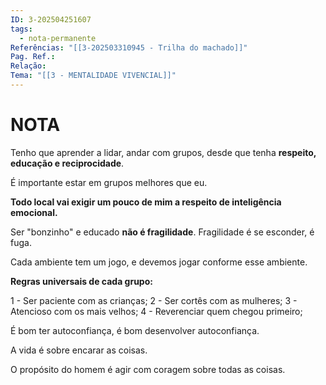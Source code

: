 ```yaml
---
ID: 3-202504251607
tags:
  - nota-permanente
Referências: "[[3-202503310945 - Trilha do machado]]"
Pag. Ref.: 
Relação: 
Tema: "[[3 - MENTALIDADE VIVENCIAL]]"
---
```

# NOTA 

Tenho que aprender a lidar, andar com grupos, desde que tenha **respeito, educação e reciprocidade**.

É importante estar em grupos melhores que eu.

**Todo local vai exigir um pouco de mim a respeito de inteligência emocional.**

Ser "bonzinho" e educado **não é fragilidade**. Fragilidade é se esconder, é fuga.

Cada ambiente tem um jogo, e devemos jogar conforme esse ambiente.

**Regras universais de cada grupo:**

1 - Ser paciente com as crianças;
2 - Ser cortês com as mulheres;
3 - Atencioso com os mais velhos;
4 - Reverenciar quem chegou primeiro;

É bom ter autoconfiança, é bom desenvolver autoconfiança.

A vida é sobre encarar as coisas. 

O propósito do homem é agir com coragem sobre todas as coisas.



